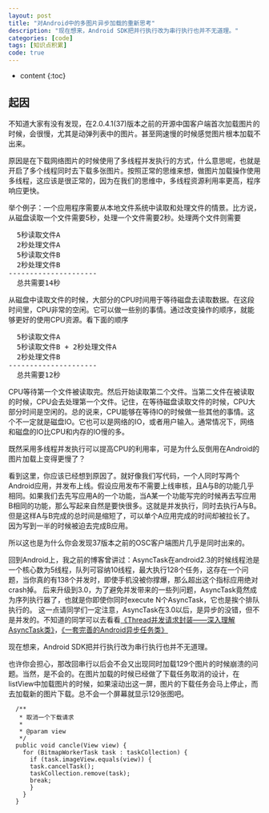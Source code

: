 ```yaml
---
layout: post
title: "对Android中的多图片异步加载的重新思考"
description: "现在想来，Android SDK把并行执行改为串行执行也并不无道理。"
categories: [code]
tags: [知识点积累]
code: true
---
```

* content
{:toc}

## 起因
不知道大家有没有发现，在2.0.4.1(37)版本之前的开源中国客户端首次加载图片的时候，会很慢，尤其是动弹列表中的图片。甚至网速慢的时候感觉图片根本加载不出来。    

原因是在下载网络图片的时候使用了多线程并发执行的方式，什么意思呢，也就是开启了多个线程同时去下载多张图片。按照正常的思维来想，做图片加载操作使用多线程，这应该是很正常的，因为在我们的思维中，多线程资源利用率更高，程序响应更快。    

举个例子：一个应用程序需要从本地文件系统中读取和处理文件的情景。比方说，从磁盘读取一个文件需要5秒，处理一个文件需要2秒。处理两个文件则需要    

<pre class="brush:java;toolbar: true; auto-links: false;">
  5秒读取文件A
  2秒处理文件A
  5秒读取文件B
  2秒处理文件B
---------------------
  总共需要14秒</pre>

从磁盘中读取文件的时候，大部分的CPU时间用于等待磁盘去读取数据。在这段时间里，CPU非常的空闲。它可以做一些别的事情。通过改变操作的顺序，就能够更好的使用CPU资源。看下面的顺序    

<pre class="brush:java;toolbar: true; auto-links: false;">
  5秒读取文件A
  5秒读取文件B + 2秒处理文件A
  2秒处理文件B
---------------------
  总共需要12秒</pre>

CPU等待第一个文件被读取完。然后开始读取第二个文件。当第二文件在被读取的时候，CPU会去处理第一个文件。记住，在等待磁盘读取文件的时候，CPU大部分时间是空闲的。总的说来，CPU能够在等待IO的时候做一些其他的事情。这个不一定就是磁盘IO。它也可以是网络的IO，或者用户输入。通常情况下，网络和磁盘的IO比CPU和内存的IO慢的多。     

既然采用多线程并发执行可以提高CPU的利用率，可是为什么反倒用在Android的图片加载上变得更慢了？      

看到这里，你应该已经想到原因了。就好像我们写代码，一个人同时写两个Android应用，并发布上线。假设应用发布不需要上线审核，且A与B的功能几乎相同。如果我们去先写应用A的一个功能，当A某一个功能写完的时候再去写应用B相同的功能，那么写起来自然是要快很多。这就是并发执行，同时去执行A与B。但是这样A与B完成的总时间是缩短了，可以单个A应用完成的时间却被拉长了。因为写到一半的时候被迫去完成B应用。    

所以这也是为什么你会发现37版本之前的OSC客户端图片几乎是同时出来的。    

回到Android上，我之前的博客曾讲过：AsyncTask在android2.3的时候线程池是一个核心数为5线程，队列可容纳10线程，最大执行128个任务，这存在一个问题，当你真的有138个并发时，即使手机没被你撑爆，那么超出这个指标应用绝对crash掉。 后来升级到3.0，为了避免并发带来的一些列问题，AsyncTask竟然成为序列执行器了，也就是你即使你同时execute N个AsyncTask，它也是挨个排队执行的。 这一点请同学们一定注意，AsyncTask在3.0以后，是异步的没错，但不是并发的。不知道的同学可以去看看[《Thread并发请求封装——深入理解AsyncTask类》](http://www.kymjs.com/code/2014/09/15/01/)，[《一套完善的Android异步任务类》](http://my.oschina.net/kymjs/blog/350565)    

现在想来，Android SDK把并行执行改为串行执行也并不无道理。    

也许你会担心，那改回串行以后会不会又出现同时加载129个图片的时候崩溃的问题。当然，是不会的。在图片加载的时候已经做了下载任务取消的设计，在listView中加载图片的时候，如果滚动出这一屏，图片的下载任务会马上停止，而去加载新的图片下载。总不会一个屏幕就显示129张图吧。  
   
      /**
       * 取消一个下载请求
       *
       * @param view
       */
      public void cancle(View view) {
        for (BitmapWorkerTask task : taskCollection) {
          if (task.imageView.equals(view)) {
          task.cancelTask();
          taskCollection.remove(task);
          break;
          }
        }
      }
